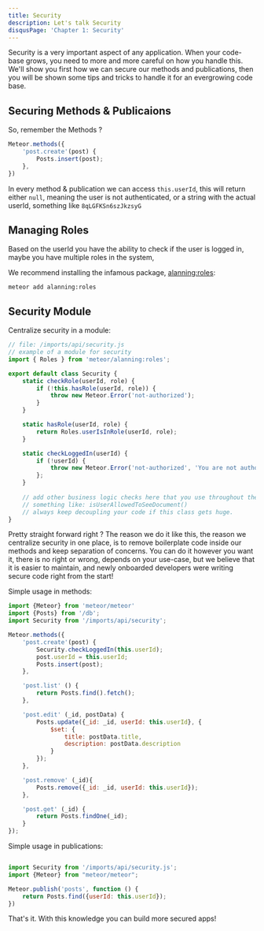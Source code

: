 ```yaml
---
title: Security
description: Let's talk Security
disqusPage: 'Chapter 1: Security'
---
```


Security is a very important aspect of any application. When your code-base grows,
you need to more and more careful on how you handle this. We'll show you first how we can
secure our methods and publications, then you will be shown some tips and tricks to handle 
it for an evergrowing code base.

## Securing Methods & Publicaions

So, remember the Methods ?

```js
Meteor.methods({
    'post.create'(post) {
        Posts.insert(post);
    },
})
```

In every method & publication we can access `this.userId`, this will return either `null`, meaning the user is not authenticated, or a string with the actual userId, something like `8qLGFKSn6szJkzsyG`

## Managing Roles

Based on the userId you have the ability to check if the user is logged in, maybe you have multiple roles in the system,

We recommend installing the infamous package, [alanning:roles](https://atmospherejs.com/alanning/roles):

```
meteor add alanning:roles
```


## Security Module

Centralize security in a module:

```js
// file: /imports/api/security.js
// example of a module for security
import { Roles } from 'meteor/alanning:roles';

export default class Security {
    static checkRole(userId, role) {
        if (!this.hasRole(userId, role)) {
            throw new Meteor.Error('not-authorized');
        }
    }

    static hasRole(userId, role) {
        return Roles.userIsInRole(userId, role);
    }

    static checkLoggedIn(userId) {
        if (!userId) {
            throw new Meteor.Error('not-authorized', 'You are not authorized');
        };
    }
    
    // add other business logic checks here that you use throughout the app
    // something like: isUserAllowedToSeeDocument()
    // always keep decoupling your code if this class gets huge.
}
```

Pretty straight forward right ? The reason we do it like this, the reason we centralize security in one place,
is to remove boilerplate code inside our methods and keep separation of concerns. You can do it however you want it, there is no right or wrong,
depends on your use-case, but we believe that it is easier to maintain, and newly onboarded developers were writing secure
code right from the start!

Simple usage in methods:

```js
import {Meteor} from 'meteor/meteor'
import {Posts} from '/db';
import Security from '/imports/api/security';

Meteor.methods({
    'post.create'(post) {
        Security.checkLoggedIn(this.userId);
        post.userId = this.userId;
        Posts.insert(post);
    },

    'post.list' () {
        return Posts.find().fetch();
    },

    'post.edit' (_id, postData) {
        Posts.update({_id: _id, userId: this.userId}, {
            $set: {
                title: postData.title,
                description: postData.description
            }
        });
    },

    'post.remove' (_id){
        Posts.remove({_id: _id, userId: this.userId});
    },

    'post.get' (_id) {
        return Posts.findOne(_id);
    }
});
```

Simple usage in publications:

```js

import Security from '/imports/api/security.js';
import {Meteor} from "meteor/meteor";

Meteor.publish('posts', function () {
    return Posts.find({userId: this.userId});
})
```

That's it. With this knowledge you can build more secured apps!